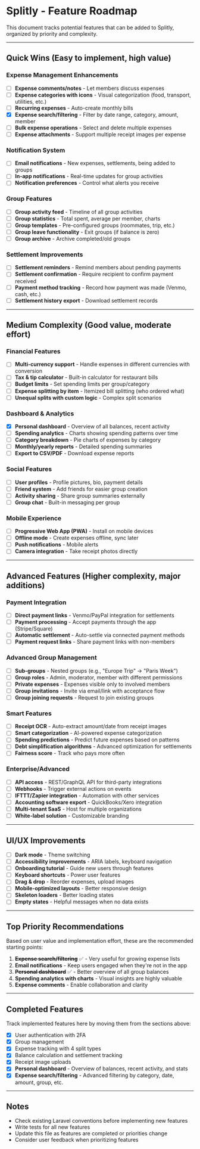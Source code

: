 # Splitly - Feature Roadmap

This document tracks potential features that can be added to Splitly, organized by priority and complexity.

---

## Quick Wins (Easy to implement, high value)

### Expense Management Enhancements
- [ ] **Expense comments/notes** - Let members discuss expenses
- [ ] **Expense categories with icons** - Visual categorization (food, transport, utilities, etc.)
- [ ] **Recurring expenses** - Auto-create monthly bills
- [x] **Expense search/filtering** - Filter by date range, category, amount, member
- [ ] **Bulk expense operations** - Select and delete multiple expenses
- [ ] **Expense attachments** - Support multiple receipt images per expense

### Notification System
- [ ] **Email notifications** - New expenses, settlements, being added to groups
- [ ] **In-app notifications** - Real-time updates for group activities
- [ ] **Notification preferences** - Control what alerts you receive

### Group Features
- [ ] **Group activity feed** - Timeline of all group activities
- [ ] **Group statistics** - Total spent, average per member, charts
- [ ] **Group templates** - Pre-configured groups (roommates, trip, etc.)
- [ ] **Group leave functionality** - Exit groups (if balance is zero)
- [ ] **Group archive** - Archive completed/old groups

### Settlement Improvements
- [ ] **Settlement reminders** - Remind members about pending payments
- [ ] **Settlement confirmation** - Require recipient to confirm payment received
- [ ] **Payment method tracking** - Record how payment was made (Venmo, cash, etc.)
- [ ] **Settlement history export** - Download settlement records

---

## Medium Complexity (Good value, moderate effort)

### Financial Features
- [ ] **Multi-currency support** - Handle expenses in different currencies with conversion
- [ ] **Tax & tip calculator** - Built-in calculator for restaurant bills
- [ ] **Budget limits** - Set spending limits per group/category
- [ ] **Expense splitting by item** - Itemized bill splitting (who ordered what)
- [ ] **Unequal splits with custom logic** - Complex split scenarios

### Dashboard & Analytics
- [x] **Personal dashboard** - Overview of all balances, recent activity
- [ ] **Spending analytics** - Charts showing spending patterns over time
- [ ] **Category breakdown** - Pie charts of expenses by category
- [ ] **Monthly/yearly reports** - Detailed spending summaries
- [ ] **Export to CSV/PDF** - Download expense reports

### Social Features
- [ ] **User profiles** - Profile pictures, bio, payment details
- [ ] **Friend system** - Add friends for easier group creation
- [ ] **Activity sharing** - Share group summaries externally
- [ ] **Group chat** - Built-in messaging per group

### Mobile Experience
- [ ] **Progressive Web App (PWA)** - Install on mobile devices
- [ ] **Offline mode** - Create expenses offline, sync later
- [ ] **Push notifications** - Mobile alerts
- [ ] **Camera integration** - Take receipt photos directly

---

## Advanced Features (Higher complexity, major additions)

### Payment Integration
- [ ] **Direct payment links** - Venmo/PayPal integration for settlements
- [ ] **Payment processing** - Accept payments through the app (Stripe/Square)
- [ ] **Automatic settlement** - Auto-settle via connected payment methods
- [ ] **Payment request links** - Share payment links with non-members

### Advanced Group Management
- [ ] **Sub-groups** - Nested groups (e.g., "Europe Trip" → "Paris Week")
- [ ] **Group roles** - Admin, moderator, member with different permissions
- [ ] **Private expenses** - Expenses visible only to involved members
- [ ] **Group invitations** - Invite via email/link with acceptance flow
- [ ] **Group joining requests** - Request to join existing groups

### Smart Features
- [ ] **Receipt OCR** - Auto-extract amount/date from receipt images
- [ ] **Smart categorization** - AI-powered expense categorization
- [ ] **Spending predictions** - Predict future expenses based on patterns
- [ ] **Debt simplification algorithms** - Advanced optimization for settlements
- [ ] **Fairness score** - Track who pays more often

### Enterprise/Advanced
- [ ] **API access** - REST/GraphQL API for third-party integrations
- [ ] **Webhooks** - Trigger external actions on events
- [ ] **IFTTT/Zapier integration** - Automation with other services
- [ ] **Accounting software export** - QuickBooks/Xero integration
- [ ] **Multi-tenant SaaS** - Host for multiple organizations
- [ ] **White-label solution** - Customizable branding

---

## UI/UX Improvements

- [ ] **Dark mode** - Theme switching
- [ ] **Accessibility improvements** - ARIA labels, keyboard navigation
- [ ] **Onboarding tutorial** - Guide new users through features
- [ ] **Keyboard shortcuts** - Power user features
- [ ] **Drag & drop** - Reorder expenses, upload images
- [ ] **Mobile-optimized layouts** - Better responsive design
- [ ] **Skeleton loaders** - Better loading states
- [ ] **Empty states** - Helpful messages when no data exists

---

## Top Priority Recommendations

Based on user value and implementation effort, these are the recommended starting points:

1. ~~**Expense search/filtering**~~ ✅ - Very useful for growing expense lists
2. **Email notifications** - Keep users engaged when they're not in the app
3. ~~**Personal dashboard**~~ ✅ - Better overview of all group balances
4. **Spending analytics with charts** - Visual insights are highly valuable
5. **Expense comments** - Enable collaboration and clarity

---

## Completed Features

Track implemented features here by moving them from the sections above:

- [x] User authentication with 2FA
- [x] Group management
- [x] Expense tracking with 4 split types
- [x] Balance calculation and settlement tracking
- [x] Receipt image uploads
- [x] **Personal dashboard** - Overview of balances, recent activity, and stats
- [x] **Expense search/filtering** - Advanced filtering by category, date, amount, group, etc.

---

## Notes

- Check existing Laravel conventions before implementing new features
- Write tests for all new features
- Update this file as features are completed or priorities change
- Consider user feedback when prioritizing features
